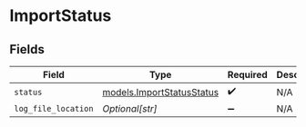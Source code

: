 # ImportStatus


## Fields

| Field                                                        | Type                                                         | Required                                                     | Description                                                  |
| ------------------------------------------------------------ | ------------------------------------------------------------ | ------------------------------------------------------------ | ------------------------------------------------------------ |
| `status`                                                     | [models.ImportStatusStatus](../models/importstatusstatus.md) | :heavy_check_mark:                                           | N/A                                                          |
| `log_file_location`                                          | *Optional[str]*                                              | :heavy_minus_sign:                                           | N/A                                                          |
